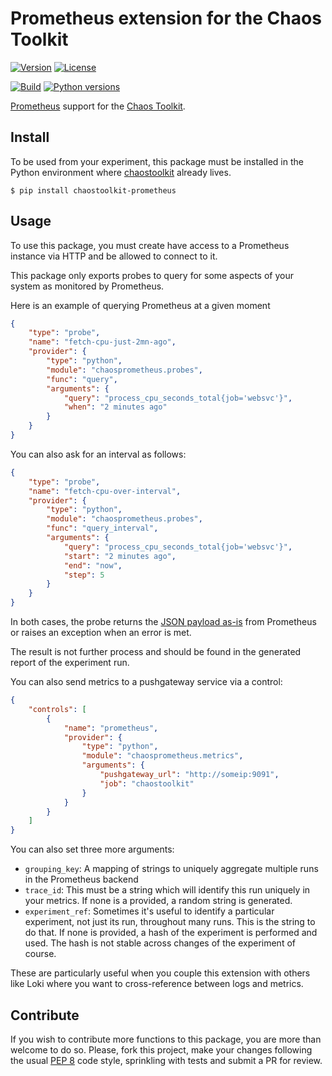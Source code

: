 # Prometheus extension for the Chaos Toolkit

[![Version](https://img.shields.io/pypi/v/chaostoolkit-prometheus.svg)](https://img.shields.io/pypi/v/chaostoolkit-prometheus.svg)
[![License](https://img.shields.io/pypi/l/chaostoolkit-prometheus.svg)](https://img.shields.io/pypi/l/chaostoolkit-prometheus.svg)

[![Build](https://github.com/chaostoolkit-incubator/chaostoolkit-prometheus/actions/workflows/build.yaml/badge.svg)](https://github.com/chaostoolkit-incubator/chaostoolkit-prometheus/actions/workflows/build.yaml)
[![Python versions](https://img.shields.io/pypi/pyversions/chaostoolkit-prometheus.svg)](https://www.python.org/)

[Prometheus][prometheus] support for the [Chaos Toolkit][chaostoolkit].

[prometheus]: https://prometheus.io/
[chaostoolkit]: http://chaostoolkit.org/

## Install

To be used from your experiment, this package must be installed in the Python
environment where [chaostoolkit][] already lives.

[chaostoolkit]: https://github.com/chaostoolkit/chaostoolkit

```
$ pip install chaostoolkit-prometheus
```

## Usage

To use this package, you must create have access to a Prometheus instance via
HTTP and be allowed to connect to it.

This package only exports probes to query for some aspects of your system as
monitored by Prometheus.

Here is an example of querying Prometheus at a given moment

```json
{
    "type": "probe",
    "name": "fetch-cpu-just-2mn-ago",
    "provider": {
        "type": "python",
        "module": "chaosprometheus.probes",
        "func": "query",
        "arguments": {
            "query": "process_cpu_seconds_total{job='websvc'}",
            "when": "2 minutes ago"
        }
    }
}
```

You can also ask for an interval as follows:

```json
{
    "type": "probe",
    "name": "fetch-cpu-over-interval",
    "provider": {
        "type": "python",
        "module": "chaosprometheus.probes",
        "func": "query_interval",
        "arguments": {
            "query": "process_cpu_seconds_total{job='websvc'}",
            "start": "2 minutes ago",
            "end": "now",
            "step": 5
        }
    }
}
```

In both cases, the probe returns the [JSON payload as-is][api] from Prometheus
or raises an exception when an error is met.

[api]: https://prometheus.io/docs/querying/api/

The result is not further process and should be found in the generated report
of the experiment run.

You can also send metrics to a pushgateway service via a control:

```json
{
    "controls": [
        {
            "name": "prometheus",
            "provider": {
                "type": "python",
                "module": "chaosprometheus.metrics",
                "arguments": {
                    "pushgateway_url": "http://someip:9091",
                    "job": "chaostoolkit"
                }
            }
        }
    ]
}
```

You can also set three more arguments:

* `grouping_key`: A mapping of strings to uniquely aggregate multiple runs
  in the Prometheus backend
* `trace_id`: This must be a string which will identify this run uniquely in
  your metrics. If none is a provided, a random string is generated.
* `experiment_ref`: Sometimes it's useful to identify a particular experiment,
  not just its run, throughout many runs. This is the string to do that. If
  none is provided, a hash of the experiment is performed and used. The hash
  is not stable across changes of the experiment of course.
  
These are particularly useful when you couple this extension with others like
Loki where you want to cross-reference between logs and metrics.

## Contribute

If you wish to contribute more functions to this package, you are more than
welcome to do so. Please, fork this project, make your changes following the
usual [PEP 8][pep8] code style, sprinkling with tests and submit a PR for
review.

[pep8]: https://pycodestyle.readthedocs.io/en/latest/
